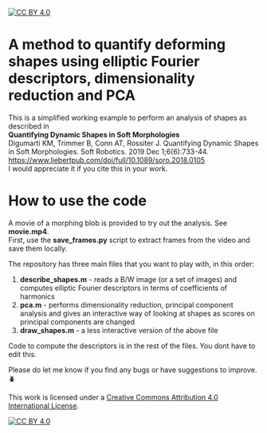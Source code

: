 [![CC BY 4.0][cc-by-shield]][cc-by]

# A method to quantify deforming shapes using elliptic Fourier descriptors, dimensionality reduction and PCA
This is a simplified working example to perform an analysis of shapes as described in  
**Quantifying Dynamic Shapes in Soft Morphologies**  
Digumarti KM, Trimmer B, Conn AT, Rossiter J. Quantifying Dynamic Shapes in Soft Morphologies. Soft Robotics. 2019 Dec 1;6(6):733-44.  
https://www.liebertpub.com/doi/full/10.1089/soro.2018.0105  
I would appreciate it if you cite this in your work.

# How to use the code  
A movie of a morphing blob is provided to try out the analysis. See **movie.mp4**.  
First, use the **save_frames.py** script to extract frames from the video and save them locally.

The repository has three main files that you want to play with, in this order:
1. **describe_shapes.m** - reads a B/W image (or a set of images) and computes elliptic Fourier descriptors in terms of coefficients of harmonics
2. **pca.m** - performs dimensionality reduction, principal component analysis and gives an interactive way of looking at shapes as scores on principal components are changed
3. **draw_shapes.m** - a less interactive version of the above file

Code to compute the descriptors is in the rest of the files. You dont have to edit this.

Please do let me know if you find any bugs or have suggestions to improve. :beetle:

This work is licensed under a
[Creative Commons Attribution 4.0 International License][cc-by].

[![CC BY 4.0][cc-by-image]][cc-by]

[cc-by]: http://creativecommons.org/licenses/by/4.0/
[cc-by-image]: https://i.creativecommons.org/l/by/4.0/88x31.png
[cc-by-shield]: https://img.shields.io/badge/License-CC%20BY%204.0-lightgrey.svg
